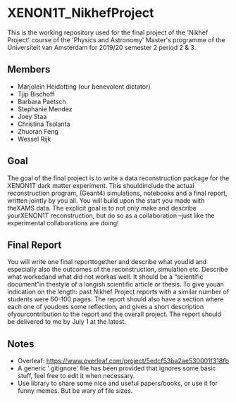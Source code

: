 # XENON1T_NikhefProject

This is the working repository used for the final project of the 'Nikhef Project' course of the 'Physics and Astronomy' Master's programme of the Universiteit van Amsterdam for 2019/20 semester 2 period 2 & 3.

## Members
- Marjolein Heidotting (our benevolent dictator)
- Tjip Bischoff
- Barbara Paetsch
- Stephanie Mendez
- Joey Staa
- Christina Tsolanta
- Zhuoran Feng
- Wessel Rijk

## Goal
The goal of the final project is to write a data reconstruction package for the XENON1T dark matter experiment. This shouldinclude the actual reconstruction program, (Geant4) simulations, notebooks and a final report, written jointly by you all. You will build upon the start you made with theXAMS data. The explicit goal is to not only make and describe yourXENON1T reconstruction, but do so as a collaboration –just like the experimental collaborations are doing! 

## Final Report
You will write one final reporttogether and describe what youdid and especially also the outcomes of the reconstruction, simulation etc. Describe what workedand what did not workas well. It should be a “scientific document”in thestyle of a longish scientific article or thesis. To give youan indication on the length: past Nikhef Project reports with a similar number of students were 60-100 pages. The report should also have a section where each one of youdoes some reflection, and gives a short description ofyourcontribution to the report and the overall project. The report should be delivered to me by July 1 at the latest. 

## Notes
- Overleaf: https://www.overleaf.com/project/5edcf53ba2ae530001f318fb
- A generic '.gitignore' file has been provided that ignores some basic stuff, feel free to edit it when necessary.
- Use library to share some nice and useful papers/books, or use it for funny memes. But be wary of file sizes.
